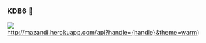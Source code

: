 ### KDB6 👋   
<a href="https://kdb6.github.io/codingclass/index.html"><img src="https://img.shields.io/badge/class-3DDC84?style=flat-square&logo=Blogger&logoColor=white"/></a>   
http://mazandi.herokuapp.com/api?handle={handle}&theme=warm)   
